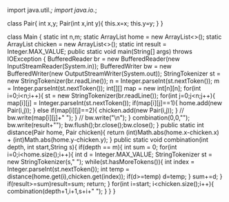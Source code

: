 import java.util.*;
import java.io.*;

class Pair{
    int x,y;
    Pair(int x,int y){
        this.x=x;
        this.y=y;
    }
}

class Main {
    static int n,m;
    static ArrayList<Pair> home = new ArrayList<>();
    static ArrayList<Pair> chicken = new ArrayList<>();
    static int result = Integer.MAX_VALUE;
    public static void main(String[] args) throws IOException {
        BufferedReader br = new BufferedReader(new InputStreamReader(System.in));
        BufferedWriter bw = new BufferedWriter(new OutputStreamWriter(System.out));
        StringTokenizer st = new StringTokenizer(br.readLine());
        n = Integer.parseInt(st.nextToken());
        m = Integer.parseInt(st.nextToken());
        int[][] map = new int[n][n];
        for(int i=0;i<n;i++){
            st = new StringTokenizer(br.readLine());
            for(int j=0;j<n;j++){
                map[i][j] = Integer.parseInt(st.nextToken());
                if(map[i][j]==1){
                    home.add(new Pair(i,j));
                } else if(map[i][j]==2){
                    chicken.add(new Pair(i,j));
                }
                // bw.write(map[i][j]+" ");
            }
            // bw.write("\n");
        }
        combination(0,0,"");
        bw.write(result+"");
        bw.flush();br.close();bw.close();
    }
    public static int distance(Pair home, Pair chicken){
        return (int)Math.abs(home.x-chicken.x) + (int)Math.abs(home.y-chicken.y);
    }
    public static void combination(int depth, int start,String s){
        if(depth == m){
            int sum = 0;
            for(int i=0;i<home.size();i++){
                int d = Integer.MAX_VALUE;
                StringTokenizer st = new StringTokenizer(s," ");
                while(st.hasMoreTokens()){
                    int index = Integer.parseInt(st.nextToken());
                    int temp = distance(home.get(i),chicken.get(index));
                    if(d>=temp) d=temp;
                }
                sum+=d;
            }
            if(result>=sum)result=sum;
            return;
        }
        for(int i=start; i<chicken.size();i++){
            combination(depth+1,i+1,s+i+" ");
        }
    }
}